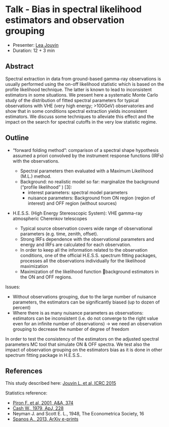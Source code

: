 # Talk - Bias in spectral likelihood estimators and observation grouping

* Presenter: [Lea Jouvin](https://github.com/JouvinLea)
* Duration: 12 + 3 min

## Abstract

Spectral extraction in data from ground-based gamma-ray observations is usually
performed using the on-off likelihood statistic which is based on the profile
likelihood technique. The latter is known to lead to inconsistent estimators in
some situations. We present here a systematic Monte Carlo study of the
distribution of fitted spectral parameters for typical observations with VHE
(very high energy; >100GeV) observatories and show that in some conditions
spectral extraction yields inconsistent estimators. We discuss some techniques
to alleviate this effect and the impact on the search for spectral cutoffs in
the very low statistic regime.

## Outline

* “forward folding method”:
  comparison of a spectral shape hypothesis assumed a priori convolved by
  the instrument response functions (IRFs) with the observations.
  * Spectral parameters then evaluated with a Maximum Likelihood (M.L.) method. 
  * Background: no realistic model so far: marginalize the background (“profile likelihood” ) [3]:
    - interest parameters: spectral model parameters
    - nuisance parameters: Background from ON region (region of interest) and OFF region (without sources)

* H.E.S.S. (High Energy Stereoscopic System): VHE gamma-ray atmospheric Cherenkov telescopes
   * Typical source observation covers wide range of observational parameters (e.g. time, zenith, offset).
   * Strong IRFs dependence with the observational parameters and energy and IRFs are calculated for each observation. 
   * In order to keep all the information related to the observation conditions, one of the official H.E.S.S. spectrum fitting packages, processes all the observations individually for the likelihood maximization
   * Maximization of the likelihood function background estimators in the ON and OFF regions.

Issues:

* Without observations grouping, due to the large number of nuisance parameters,
  the estimators can be significantly biased (up to dozen of percent)
* Where there is as many nuisance parameters as observations:
  estimators can be inconsistent (i.e. do not converge to the right value
  even for an infinite number of observations)
  -> we need an observation grouping to decrease the number of degree of freedom

In order to test the consistency of the estimators on the adjusted spectral
parameters MC tool that simulate ON & OFF spectra. We test also the impact of
observation grouping on the estimators bias as it is done in other spectrum
fitting package in H.E.S.S..


## References

This study described here: [Jouvin L. et al, ICRC 2015](https://indico.cern.ch/event/344485/session/142/contribution/1183)

Statistics reference:

* [Piron F. et al, 2001, A&A, 374](http://labs.adsabs.harvard.edu/adsabsadsabs/abs/2001A%26A...374..895P/)
* [Cash W., 1979, ApJ, 228](http://labs.adsabs.harvard.edu/adsabsadsabs/abs/1979ApJ...228..939C/)
* Neyman J. and Scott E. L.,  1948, The Econometrica Society, 16
* [Spanos A., 2013, ArXiv e-prints](http://labs.adsabs.harvard.edu/adsabsadsabs/abs/2013arXiv1301.0118S/)
